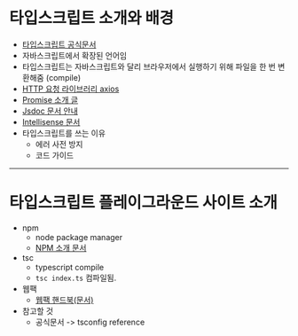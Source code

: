 # 타입스크립트 소개와 배경
- [타입스크립트 공식문서](https://arc.net/l/quote/pbwpchjn)
- 자바스크립트에서 확장된 언어임
- 타입스크립트는 자바스크립트와 달리 브라우저에서 실행하기 위해 파일을 한 번 변환해줌 (compile)
- [HTTP 요청 라이브러리 axios](https://github.com/axios/axios)
- [Promise 소개 글](https://joshua1988.github.io/web-development/javascript/promise-for-beginners/)
- [Jsdoc 문서 안내](https://devdocs.io/jsdoc/)
- [Intellisense 문서](https://code.visualstudio.com/docs/editor/intellisense)
- 타입스크립트를 쓰는 이유
	- 에러 사전 방지
	- 코드 가이드
---
# 타입스크립트 플레이그라운드 사이트 소개
- npm
	- node package manager
	- [NPM 소개 문서](https://joshua1988.github.io/webpack-guide/build/node-npm.html#npm)
- tsc
	- typescript compile
	- `tsc index.ts` 컴파일됨.
- 웹팩
	- [웹팩 핸드북(문서)](https://joshua1988.github.io/webpack-guide/)
- 참고할 것
	- 공식문서 -> tsconfig reference
